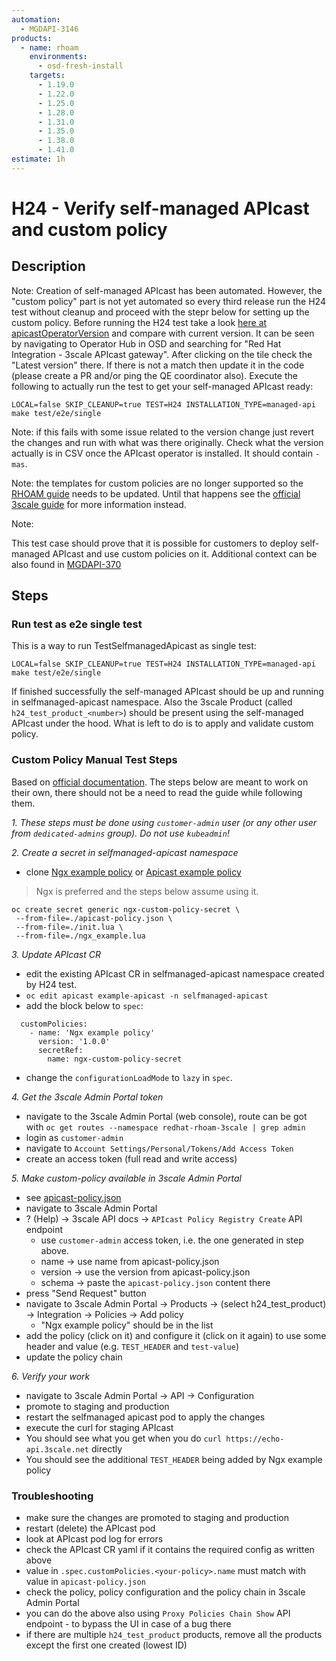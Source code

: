 ```yaml
---
automation:
  - MGDAPI-3146
products:
  - name: rhoam
    environments:
      - osd-fresh-install
    targets:
      - 1.19.0
      - 1.22.0
      - 1.25.0
      - 1.28.0
      - 1.31.0
      - 1.35.0
      - 1.38.0
      - 1.41.0
estimate: 1h
---
```


# H24 - Verify self-managed APIcast and custom policy

## Description

Note: Creation of self-managed APIcast has been automated. However, the "custom policy" part is not yet automated so every third release run the H24 test without cleanup and proceed with the stepr below for setting up the custom policy. Before running the H24 test take a look [here at apicastOperatorVersion](https://github.com/integr8ly/integreatly-operator/blob/master/test/common/selfmanaged_apicast.go#L48) and compare with current version. It can be seen by navigating to Operator Hub in OSD and searching for "Red Hat Integration - 3scale APIcast gateway". After clicking on the tile check the "Latest version" there. If there is not a match then update it in the code (please create a PR and/or ping the QE coordinator also). Execute the following to actually run the test to get your self-managed APIcast ready:

```
LOCAL=false SKIP_CLEANUP=true TEST=H24 INSTALLATION_TYPE=managed-api make test/e2e/single
```

Note: if this fails with some issue related to the version change just revert the changes and run with what was there originally. Check what the version actually is in CSV once the APIcast operator is installed. It should contain `-mas`.

Note: the templates for custom policies are no longer supported so the [RHOAM guide](https://access.redhat.com/documentation/en-us/red_hat_openshift_api_management/1/topic/a702e803-bbc8-47af-91a4-e73befd3da00) needs to be updated. Until that happens see the [official 3scale guide](https://access.redhat.com/documentation/en-us/red_hat_3scale_api_management/2.12/html/installing_3scale/installing-apicast#injecting-custom-policies-with-the-apicast-operator) for more information instead.

Note:

This test case should prove that it is possible for customers to deploy self-managed APIcast and use custom policies on it. Additional context can be also found in [MGDAPI-370](https://issues.redhat.com/browse/MGDAPI-370)

## Steps

### Run test as e2e single test

This is a way to run TestSelfmanagedApicast as single test:

```
LOCAL=false SKIP_CLEANUP=true TEST=H24 INSTALLATION_TYPE=managed-api make test/e2e/single
```

If finished successfully the self-managed APIcast should be up and running in selfmanaged-apicast namespace. Also the 3scale Product (called `h24_test_product_<number>`) should be present using the self-managed APIcast under the hood. What is left to do is to apply and validate custom policy.

### Custom Policy Manual Test Steps

Based on [official documentation](https://access.redhat.com/documentation/en-us/red_hat_3scale_api_management/2.12/html/installing_3scale/installing-apicast#injecting-custom-policies-with-the-apicast-operator). The steps below are meant to work on their own, there should not be a need to read the guide while following them.

_1. These steps must be done using `customer-admin` user (or any other user from `dedicated-admins` group). Do not use `kubeadmin`!_

_2. Create a secret in selfmanaged-apicast namespace_

- clone [Ngx example policy](https://github.com/3scale/APIcast/tree/master/examples/policies/ngx-example/1.0.0) or [Apicast example policy](https://github.com/3scale-qe/apicast-example-policy/tree/master/policies/example/0.1)

> Ngx is preferred and the steps below assume using it.

```
oc create secret generic ngx-custom-policy-secret \
 --from-file=./apicast-policy.json \
 --from-file=./init.lua \
 --from-file=./ngx_example.lua
```

_3. Update APIcast CR_

- edit the existing APIcast CR in selfmanaged-apicast namespace created by H24 test.
- `oc edit apicast example-apicast -n selfmanaged-apicast`
- add the block below to `spec`:

```
  customPolicies:
    - name: 'Ngx example policy'
      version: '1.0.0'
      secretRef:
        name: ngx-custom-policy-secret
```

- change the `configurationLoadMode` to `lazy` in `spec`.

_4. Get the 3scale Admin Portal token_

- navigate to the 3scale Admin Portal (web console), route can be got with `oc get routes --namespace redhat-rhoam-3scale | grep admin`
- login as `customer-admin`
- navigate to `Account Settings/Personal/Tokens/Add Access Token`
- create an access token (full read and write access)

_5. Make custom-policy available in 3scale Admin Portal_

- see [apicast-policy.json](https://github.com/3scale/APIcast/tree/master/examples/policies/ngx-example/1.0.0/apicast-policy.json)
- navigate to 3scale Admin Portal
- ? (Help) -> 3scale API docs -> `APIcast Policy Registry Create` API endpoint
  - use `customer-admin` access token, i.e. the one generated in step above.
  - name -> use name from apicast-policy.json
  - version -> use the version from apicast-policy.json
  - schema -> paste the `apicast-policy.json` content there
- press "Send Request" button
- navigate to 3scale Admin Portal -> Products -> (select h24_test_product) -> Integration -> Policies -> Add policy
  - "Ngx example policy" should be in the list
- add the policy (click on it) and configure it (click on it again) to use some header and value (e.g. `TEST_HEADER` and `test-value`)
- update the policy chain

_6. Verify your work_

- navigate to 3scale Admin Portal -> API -> Configuration
- promote to staging and production
- restart the selfmanaged apicast pod to apply the changes
- execute the curl for staging APIcast
- You should see what you get when you do `curl https://echo-api.3scale.net` directly
- You should see the additional `TEST_HEADER` being added by Ngx example policy

### Troubleshooting

- make sure the changes are promoted to staging and production
- restart (delete) the APIcast pod
- look at APIcast pod log for errors
- check the APIcast CR yaml if it contains the required config as written above
- value in `.spec.customPolicies.<your-policy>.name` must match with value in `apicast-policy.json`
- check the policy, policy configuration and the policy chain in 3scale Admin Portal
- you can do the above also using `Proxy Policies Chain Show` API endpoint - to bypass the UI in case of a bug there
- if there are multiple `h24_test_product` products, remove all the products except the first one created (lowest ID)
